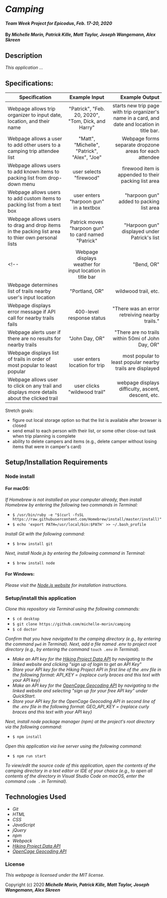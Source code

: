 # _Camping_

#### _Team Week Project for Epicodus_, _Feb. 17-20, 2020_

#### By _**Michelle Morin, Patrick Kille, Matt Taylor, Joseph Wangemann, Alex Skreen**_

## Description

_This application ..._

## Specifications:

| Specification | Example Input | Example Output |
| ------------- |:-------------:| -------------------:|
| Webpage allows trip organizer to input date, location, and their name | "Patrick", "Feb. 20, 2020", "Tom, Dick, and Harry" | starts new trip page with trip organizer's name in a card, and date and location in title bar. |
| Webpage allows a user to add other users to a camping trip attendee list | "Matt", "Michelle", "Patrick", "Alex", "Joe" | Webpage forms separate dropzone areas for each attendee |
| Webpage allows users to add known items to packing list from drop-down menu | user selects "firewood" | firewood item is appended to their packing list area |
| Webpage allows users to add custom items to packing list from a text box | user enters "harpoon gun" in a textbox | "harpoon gun" added to packing list area |
| Webpage allows users to drag and drop items in the packing list area to thier own personal lists | Patrick moves "harpoon gun" to card named "Patrick" | "Harpoon gun" displayed under Patrick's list |
<!-- | Webpage displays weather for input location in title bar | "Bend, OR" | weather for Bend, OR in title bar | -->
| Webpage determines list of trails nearby user's input location | "Portland, OR" | wildwood trail, etc. |
| Webpage displays error message if API call for nearby trails fails | 400-level response status | "There was an error retreiving nearby trails." |
| Webpage alerts user if there are no results for nearby trails | "John Day, OR" | "There are no trails within 50mi of John Day, OR" |
| Webpage displays list of trails in order of most popular to least popular | user enters location for trip | most popular to least popular nearby trails are displayed |
| Webpage allows user to click on any trail and displays more details about the clicked trail | user clicks "wildwood trail" | webpage displays difficulty, ascent, descent, etc. |

Stretch goals:
* figure out local storage option so that the list is available after browser is closed
* send email to each person with their list, or some other close-out task when trip planning is complete
* ability to delete campers and items (e.g., delete camper without losing items that were in camper's card)

## Setup/Installation Requirements

### Node install

#### For macOS:
_If Homebrew is not installed on your computer already, then install Homebrew by entering the following two commands in Terminal:_
* ``$ /usr/bin/ruby -e "$(curl -fsSL https://raw.githubusercontent.com/Homebrew/install/master/install)"``
* ``$ echo 'export PATH=/usr/local/bin:$PATH' >> ~/.bash_profile``

_Install Git with the following command:_
* ``$ brew install git``

_Next, install Node.js by entering the following command in Terminal:_
* ``$ brew install node``

#### For Windows:
_Please visit the [Node.js website](https://nodejs.org/en/download/) for installation instructions._

### Setup/install this application

_Clone this repository via Terminal using the following commands:_
* ``$ cd desktop``
* ``$ git clone https://github.com/michelle-morin/camping``
* ``$ cd doctor``

_Confirm that you have navigated to the camping directory (e.g., by entering the command_ ``pwd`` _in Terminal). Next, add a file named .env to project root directory (e.g., by entering the command_ ``touch .env`` _in Terminal)._
* _Make an API key for the [Hiking Project Data API](https://www.hikingproject.com/data) by navigating to the linked website and clicking "sign up of login to get an API Key"_
* _Store your API key for the Hiking Project API in first line of the .env file in the following format: API_KEY = {replace curly braces and this text with your API key}_
* _Make an API key for the [OpenCage Geocoding API](https://opencagedata.com/api) by navigating to the linked website and selecting "sign up for your free API key" under QuickStart._
* _Store your API key for the OpenCage Geocoding API in second line of the .env file in the following format: GEO_API_KEY = {replace curly braces and this text with your API key}_

_Next, install node package manager (npm) at the project's root directory via the following command:_
* ``$ npm install``

_Open this application via live server using the following command:_
* ``$ npm run start``

_To view/edit the source code of this application, open the contents of the camping directory in a text editor or IDE of your choice (e.g., to open all contents of the directory in Visual Studio Code on macOS, enter the command_ ``code .`` _in Terminal)._

## Technologies Used
* _Git_
* _HTML_
* _CSS_
* _JavaScript_ 
* _jQuery_ 
* _npm_ 
* _Webpack_ 
* _[Hiking Project Data API](https://www.hikingproject.com/data)_
* _[OpenCage Geocoding API](https://opencagedata.com/api)_

### License

*This webpage is licensed under the MIT license.*

Copyright (c) 2020 **_Michelle Morin, Patrick Kille, Matt Taylor, Joseph Wangemann, Alex Skreen_**